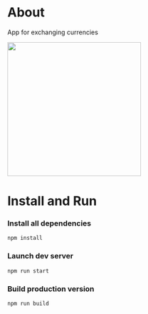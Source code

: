 # About

App for exchanging currencies

<img width="300" src="http://funkyimg.com/i/2DVuD.png">

# Install and Run

### Install all dependencies

    npm install

### Launch dev server

    npm run start

### Build production version

    npm run build
